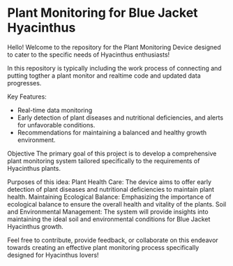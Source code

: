 # Plant Monitoring for Blue Jacket Hyacinthus 
Hello! Welcome to the repository for the Plant Monitoring Device designed to cater to the specific needs of Hyacinthus enthusiasts!

In this repository is typically including the work process of connecting and putting togther a plant monitor and realtime code and updated data progresses. 

Key Features:
- Real-time data monitoring
- Early detection of plant diseases and nutritional deficiencies, and alerts for unfavorable conditions.
- Recommendations for maintaining a balanced and healthy growth environment. 

Objective
The primary goal of this project is to develop a comprehensive plant monitoring system tailored specifically to the requirements of Hyacinthus plants. 

Purposes of this idea:
Plant Health Care: The device aims to offer early detection of plant diseases and nutritional deficiencies to maintain plant health.
Maintaining Ecological Balance: Emphasizing the importance of ecological balance to ensure the overall health and vitality of the plants.
Soil and Environmental Management: The system will provide insights into maintaining the ideal soil and environmental conditions for Blue Jacket Hyacinthus growth.

Feel free to contribute, provide feedback, or collaborate on this endeavor towards creating an effective plant monitoring process specifically designed for Hyacinthus lovers!
